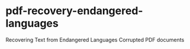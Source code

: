 # pdf-recovery-endangered-languages
Recovering Text from Endangered Languages Corrupted PDF documents
